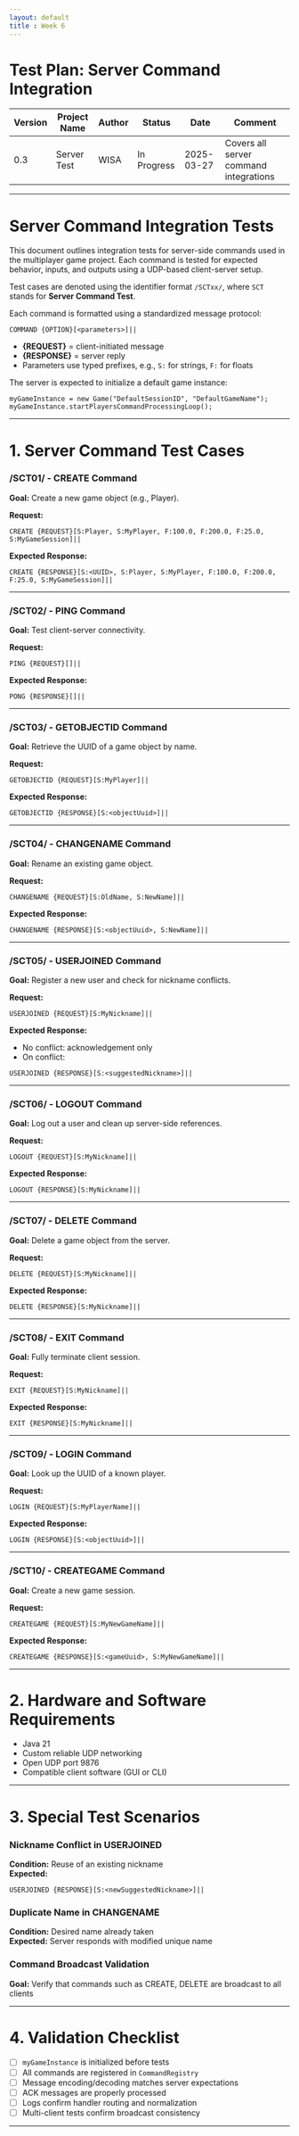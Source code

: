 ```yaml
---
layout: default
title : Week 6
---
```


# Test Plan: Server Command Integration

| Version | Project Name  | Author | Status       | Date       | Comment                                |
|---------|---------------|------|--------------|------------|----------------------------------------|
| 0.3     | Server Test   | WISA | In Progress  | 2025-03-27 | Covers all server command integrations |

---

# Server Command Integration Tests

This document outlines integration tests for server-side commands used in the multiplayer game project. Each command is tested for expected behavior, inputs, and outputs using a UDP-based client-server setup.

Test cases are denoted using the identifier format `/SCTxx/`, where `SCT` stands for **Server Command Test**.

Each command is formatted using a standardized message protocol:

```
COMMAND {OPTION}[<parameters>]||
```

- **{REQUEST}** = client-initiated message
- **{RESPONSE}** = server reply
- Parameters use typed prefixes, e.g., `S:` for strings, `F:` for floats

The server is expected to initialize a default game instance:
```
myGameInstance = new Game("DefaultSessionID", "DefaultGameName");
myGameInstance.startPlayersCommandProcessingLoop();
```

---

# 1. Server Command Test Cases

### /SCT01/ - CREATE Command
**Goal:** Create a new game object (e.g., Player).

**Request:**
```
CREATE {REQUEST}[S:Player, S:MyPlayer, F:100.0, F:200.0, F:25.0, S:MyGameSession]||
```
**Expected Response:**
```
CREATE {RESPONSE}[S:<UUID>, S:Player, S:MyPlayer, F:100.0, F:200.0, F:25.0, S:MyGameSession]||
```

---

### /SCT02/ - PING Command
**Goal:** Test client-server connectivity.

**Request:**
```
PING {REQUEST}[]||
```
**Expected Response:**
```
PONG {RESPONSE}[]||
```

---

### /SCT03/ - GETOBJECTID Command
**Goal:** Retrieve the UUID of a game object by name.

**Request:**
```
GETOBJECTID {REQUEST}[S:MyPlayer]||
```
**Expected Response:**
```
GETOBJECTID {RESPONSE}[S:<objectUuid>]||
```

---

### /SCT04/ - CHANGENAME Command
**Goal:** Rename an existing game object.

**Request:**
```
CHANGENAME {REQUEST}[S:OldName, S:NewName]||
```
**Expected Response:**
```
CHANGENAME {RESPONSE}[S:<objectUuid>, S:NewName]||
```

---

### /SCT05/ - USERJOINED Command
**Goal:** Register a new user and check for nickname conflicts.

**Request:**
```
USERJOINED {REQUEST}[S:MyNickname]||
```
**Expected Response:**
- No conflict: acknowledgement only
- On conflict:
```
USERJOINED {RESPONSE}[S:<suggestedNickname>]||
```

---

### /SCT06/ - LOGOUT Command
**Goal:** Log out a user and clean up server-side references.

**Request:**
```
LOGOUT {REQUEST}[S:MyNickname]||
```
**Expected Response:**
```
LOGOUT {RESPONSE}[S:MyNickname]||
```

---

### /SCT07/ - DELETE Command
**Goal:** Delete a game object from the server.

**Request:**
```
DELETE {REQUEST}[S:MyNickname]||
```
**Expected Response:**
```
DELETE {RESPONSE}[S:MyNickname]||
```

---

### /SCT08/ - EXIT Command
**Goal:** Fully terminate client session.

**Request:**
```
EXIT {REQUEST}[S:MyNickname]||
```
**Expected Response:**
```
EXIT {RESPONSE}[S:MyNickname]||
```

---

### /SCT09/ - LOGIN Command
**Goal:** Look up the UUID of a known player.

**Request:**
```
LOGIN {REQUEST}[S:MyPlayerName]||
```
**Expected Response:**
```
LOGIN {RESPONSE}[S:<objectUuid>]||
```

---

### /SCT10/ - CREATEGAME Command
**Goal:** Create a new game session.

**Request:**
```
CREATEGAME {REQUEST}[S:MyNewGameName]||
```
**Expected Response:**
```
CREATEGAME {RESPONSE}[S:<gameUuid>, S:MyNewGameName]||
```

---

# 2. Hardware and Software Requirements

- Java 21
- Custom reliable UDP networking
- Open UDP port 9876
- Compatible client software (GUI or CLI)

---

# 3. Special Test Scenarios

### Nickname Conflict in USERJOINED
**Condition:** Reuse of an existing nickname  
**Expected:**
```
USERJOINED {RESPONSE}[S:<newSuggestedNickname>]||
```

### Duplicate Name in CHANGENAME
**Condition:** Desired name already taken  
**Expected:** Server responds with modified unique name

### Command Broadcast Validation
**Goal:** Verify that commands such as CREATE, DELETE are broadcast to all clients

---

# 4. Validation Checklist

- [ ] `myGameInstance` is initialized before tests
- [ ] All commands are registered in `CommandRegistry`
- [ ] Message encoding/decoding matches server expectations
- [ ] ACK messages are properly processed
- [ ] Logs confirm handler routing and normalization
- [ ] Multi-client tests confirm broadcast consistency

---

